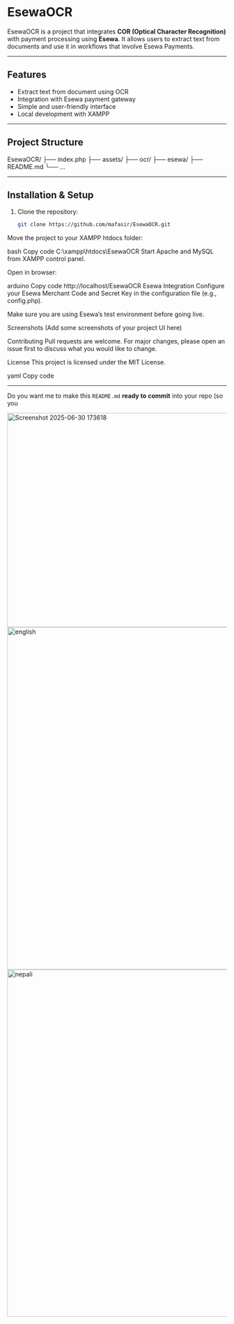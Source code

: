 # EsewaOCR

EsewaOCR is a project that integrates **COR (Optical Character Recognition)** with payment processing using **Esewa**.
It allows users to extract text from documents and use it in workflows that involve Esewa Payments.

---

## Features
- Extract text from document using OCR
- Integration with Esewa payment gateway
- Simple and user-friendly interface
- Local development with XAMPP

---
## Project Structure
EsewaOCR/
├── index.php
├── assets/
├── ocr/
├── esewa/
├── README.md
└── ...


---
## Installation & Setup
1. Clone the repository:
   ```bash
   git clone https://github.com/mafasir/EsewaOCR.git
Move the project to your XAMPP htdocs folder:

bash
Copy code
C:\xampp\htdocs\EsewaOCR
Start Apache and MySQL from XAMPP control panel.

Open in browser:

arduino
Copy code
http://localhost/EsewaOCR
Esewa Integration
Configure your Esewa Merchant Code and Secret Key in the configuration file (e.g., config.php).

Make sure you are using Esewa’s test environment before going live.

Screenshots
(Add some screenshots of your project UI here)

Contributing
Pull requests are welcome. For major changes, please open an issue first to discuss what you would like to change.

License
This project is licensed under the MIT License.

yaml
Copy code

---

Do you want me to make this `README.md` **ready to commit** into your repo (so you 

<img width="842" height="491" alt="Screenshot 2025-06-30 173618" src="https://github.com/user-attachments/assets/a1ca2ef5-3a8d-4905-a2a4-c8d1cb57733b" />

<img width="966" height="785" alt="english" src="https://github.com/user-attachments/assets/c05df2b8-9fcf-4ee9-9981-5d255ad9b49c" />

<img width="967" height="796" alt="nepali" src="https://github.com/user-attachments/assets/f1c7f0b0-d48d-4022-9342-0f05ebb76ad5" />


